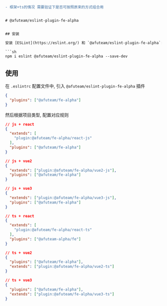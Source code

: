 


```diff
- 框架+ts的情况 需要验证下是否可按照原来的方式组合用


# @afuteam/eslint-plugin-fe-alpha


## 安装

安装 [ESLint](https://eslint.org/) 和 `@afuteam/eslint-plugin-fe-alpha`:

```sh
npm i eslint @afuteam/eslint-plugin-fe-alpha --save-dev
```

## 使用

在 `.eslintrc` 配置文件中, 引入 `@afuteam/eslint-plugin-fe-alpha` 插件

```json
{
  "plugins": ["@afuteam/fe-alpha"]
}
```

然后根据项目类型, 配置对应规则

```json
// js + react
{
  "extends": [
    "plugin:@afuteam/fe-alpha/react-js"
  ],
  "plugins": ["@afuteam/fe-alpha"]
}
```

```json
// js + vue2
{
  "extends": ["plugin:@afuteam/fe-alpha/vue2-js"],
  "plugins": ["@afuteam/fe-alpha"]
}
```

```json
// js + vue3
{
  "extends": ["plugin:@afuteam/fe-alpha/vue3-js"],
  "plugins": ["@afuteam/fe-alpha"]
}
```

```json
// ts + react
{
  "extends": [
    "plugin:@afuteam/fe-alpha/react-ts"
  ],
  "plugins": ["@afuteam-alpha/fe"]
}
```

```json
// ts + vue2
{
  "plugins": ["@afuteam/fe-alpha"],
  "extends": ["plugin:@afuteam/fe-alpha/vue2-ts"]
}
```

```json
// ts + vue3
{
  "plugins": ["@afuteam/fe-alpha"],
  "extends": ["plugin:@afuteam/fe-alpha/vue3-ts"]
}
```
